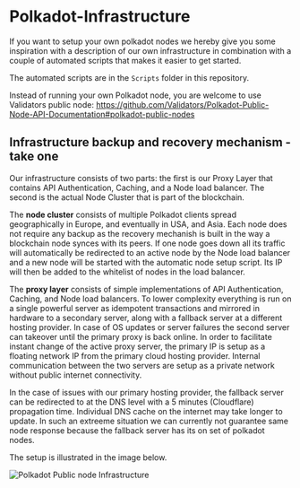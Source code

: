 # Polkadot-Infrastructure

If you want to setup your own polkadot nodes we hereby give you some inspiration with a description of our own infrastructure in combination with a couple of automated scripts that makes it easier to get started.

The automated scripts are in the `Scripts` folder in this repository.

Instead of running your own Polkadot node, you are welcome to use Validators public node: https://github.com/Validators/Polkadot-Public-Node-API-Documentation#polkadot-public-nodes

## Infrastructure backup and recovery mechanism - take one


Our infrastructure consists of two parts: the first is our Proxy Layer that contains API Authentication, Caching, and a Node load balancer. The second is the actual Node Cluster that is part of the blockchain.

The **node cluster** consists of multiple Polkadot clients spread geographically in Europe, and eventually in USA, and Asia. Each node does not require any backup as the recovery mechanish is built in the way a blockchain node synces with its peers. If one node goes down all its traffic will automatically be redirected to an active node by the Node load balancer and a new node will be started with the automatic node setup script. Its IP will then be added to the whitelist of nodes in the load balancer.

The **proxy layer** consists of simple implementations of API Authentication, Caching, and Node load balancers. To lower complexity everything is run on a single powerful server as idempotent transactions and mirrored in hardware to a secondary server, along with a fallback server at a different hosting provider. In case of OS updates or server failures the second server can takeover until the primary proxy is back online. In order to facilitate instant change of the active proxy server, the primary IP is setup as a floating network IP from the primary cloud hosting provider. Internal communication between the two servers are setup as a private network without public internet connectivity. 

In the case of issues with our primary hosting provider, the fallback server can be redirected to at the DNS level with a 5 minutes (Cloudflare) propagation time. Individual DNS cache on the internet may take longer to update. In such an extreeme situation we can currently not guarantee same node response because the fallback server has its on set of polkadot nodes.

The setup is illustrated in the image below.


![Polkadot Public node Infrastructure](https://raw.githubusercontent.com/Validators/Polkadot-Infrastructure/master/Polkadot-Public-Nodes-Architechture-1.0.png)
